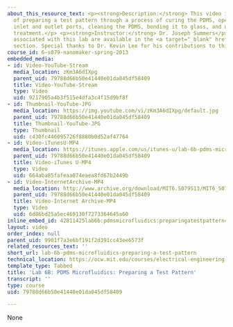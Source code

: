 ```yaml
---
about_this_resource_text: <p><strong>Description:</strong> This video is a tutorial
  of preparing a test pattern through a process of curing the PDMS, opening the microfluidic
  inlet and outlet ports, cleaning the PDMS, bonding it to glass, and using corona
  treatment.</p> <p><strong>Instructor:</strong> Dr. Joseph Summers</p><p>Resources
  associated with this lab are available in the <a target="_blank" href="./resolveuid/d59b0e1d7dd266596386617fda458ad0#6">Labs</a>
  section. Special thanks to Dr. Kevin Lee for his contributions to this lab.</p>
course_id: 6-s079-nanomaker-spring-2013
embedded_media:
- id: Video-YouTube-Stream
  media_location: zKm3A6dIXpg
  parent_uid: 79788d66b50e41440e01da045df58409
  title: Video-YouTube-Stream
  type: Video
  uid: 9217905a4b3f515e4dfa3c4f15d9bf8f
- id: Thumbnail-YouTube-JPG
  media_location: https://img.youtube.com/vi/zKm3A6dIXpg/default.jpg
  parent_uid: 79788d66b50e41440e01da045df58409
  title: Thumbnail-YouTube-JPG
  type: Thumbnail
  uid: c430fc446095726f8880b0d52af47764
- id: Video-iTunesU-MP4
  media_location: https://itunes.apple.com/us/itunes-u/lab-6b-pdms-microfluidics/id709651181?i=167927914
  parent_uid: 79788d66b50e41440e01da045df58409
  title: Video-iTunes U-MP4
  type: Video
  uid: 664aba85fafeaa074eaea8fd67b2449b
- id: Video-InternetArchive-MP4
  media_location: http://www.archive.org/download/MIT6.S079S13/MIT6_S079S13_lab06B_300k.mp4
  parent_uid: 79788d66b50e41440e01da045df58409
  title: Video-Internet Archive-MP4
  type: Video
  uid: 6d86bd25a5ec469130f7273364645a60
inline_embed_id: 42811425lab6b:pdmsmicrofluidics:preparingatestpattern45299529
layout: video
order_index: null
parent_uid: 9901f7a3e6bf191f2d391cc43ee6573f
related_resources_text: ''
short_url: lab-6b-pdms-microfluidics-preparing-a-test-pattern
technical_location: https://ocw.mit.edu/courses/electrical-engineering-and-computer-science/6-s079-nanomaker-spring-2013/videos/lab-6b-pdms-microfluidics-preparing-a-test-pattern
template_type: Tabbed
title: 'Lab 6B: PDMS Microfluidics: Preparing a Test Pattern'
transcript: ''
type: course
uid: 79788d66b50e41440e01da045df58409

---
```

None